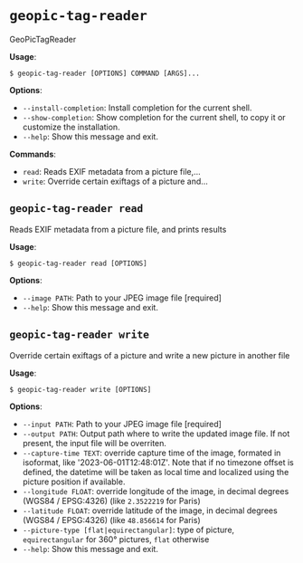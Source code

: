 # `geopic-tag-reader`

GeoPicTagReader

**Usage**:

```console
$ geopic-tag-reader [OPTIONS] COMMAND [ARGS]...
```

**Options**:

* `--install-completion`: Install completion for the current shell.
* `--show-completion`: Show completion for the current shell, to copy it or customize the installation.
* `--help`: Show this message and exit.

**Commands**:

* `read`: Reads EXIF metadata from a picture file,...
* `write`: Override certain exiftags of a picture and...

## `geopic-tag-reader read`

Reads EXIF metadata from a picture file, and prints results

**Usage**:

```console
$ geopic-tag-reader read [OPTIONS]
```

**Options**:

* `--image PATH`: Path to your JPEG image file  [required]
* `--help`: Show this message and exit.

## `geopic-tag-reader write`

Override certain exiftags of a picture and write a new picture in another file

**Usage**:

```console
$ geopic-tag-reader write [OPTIONS]
```

**Options**:

* `--input PATH`: Path to your JPEG image file  [required]
* `--output PATH`: Output path where to write the updated image file. If not present, the input file will be overriten.
* `--capture-time TEXT`: override capture time of the image, formated in isoformat, like '2023-06-01T12:48:01Z'. Note that if no timezone offset is defined, the datetime will be taken as local time and localized using the picture position if available.
* `--longitude FLOAT`: override longitude of the image, in decimal degrees (WGS84 / EPSG:4326) (like `2.3522219` for Paris)
* `--latitude FLOAT`: override latitude of the image, in decimal degrees (WGS84 / EPSG:4326) (like `48.856614` for Paris)
* `--picture-type [flat|equirectangular]`: type of picture, `equirectangular` for 360° pictures, `flat` otherwise
* `--help`: Show this message and exit.
